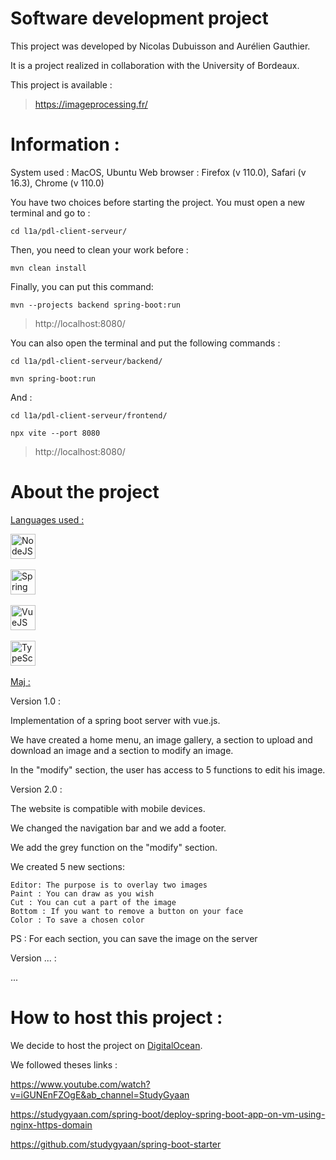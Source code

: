 # Software development project

This project was developed by Nicolas Dubuisson and Aurélien Gauthier. 

It is a project realized in collaboration with the University of Bordeaux.

This project is available : 

> https://imageprocessing.fr/

# Information : 

System used : MacOS, Ubuntu
Web browser : Firefox (v 110.0), Safari (v 16.3), Chrome (v 110.0)

You have two choices before starting the project. You must open a new terminal and go to :

```cd l1a/pdl-client-serveur/```

Then, you need to clean your work before :

```mvn clean install```

Finally, you can put this command:

```mvn --projects backend spring-boot:run``` 

> http://localhost:8080/

You can also open the terminal and put the following commands :

```cd l1a/pdl-client-serveur/backend/```

```mvn spring-boot:run```

And : 

```cd l1a/pdl-client-serveur/frontend/```

```npx vite --port 8080```

> http://localhost:8080/

# About the project

<ins>Languages used :</ins>

<div>

<img src="https://github.com/devicons/devicon/blob/master/icons/nodejs/nodejs-original.svg" title="NodeJS" alt="NodeJS" width="40" height="40"/>&nbsp;

<img src="https://github.com/devicons/devicon/blob/master/icons/spring/spring-original.svg" title="Spring" alt="Spring" width="40" height="40"/>&nbsp;

<img src="https://github.com/devicons/devicon/blob/master/icons/vuejs/vuejs-original.svg" title="VueJS" alt="VueJS" width="40" height="40"/>&nbsp;

<img src="https://github.com/devicons/devicon/blob/master/icons/typescript/typescript-original.svg" title="TypeScript" alt="TypeScript" width="40" height="40"/>&nbsp;

</div>

<ins>Maj :</ins>

Version 1.0 : 

Implementation of a spring boot server with vue.js.

We have created a home menu, an image gallery, a section to upload and download an image and a section to modify an image.

In the "modify" section, the user has access to 5 functions to edit his image.

Version 2.0 :

The website is compatible with mobile devices.

We changed the navigation bar and we add a footer.

We add the grey function on the "modify" section.

We created 5 new sections: 

    Editor: The purpose is to overlay two images 
    Paint : You can draw as you wish 
    Cut : You can cut a part of the image
    Bottom : If you want to remove a button on your face
    Color : To save a chosen color

PS : For each section, you can save the image on the server

Version ... :

...

# How to host this project :

We decide to host the project on [DigitalOcean](https://www.digitalocean.com/).

We followed theses links : 

https://www.youtube.com/watch?v=iGUNEnFZOgE&ab_channel=StudyGyaan

https://studygyaan.com/spring-boot/deploy-spring-boot-app-on-vm-using-nginx-https-domain

https://github.com/studygyaan/spring-boot-starter
